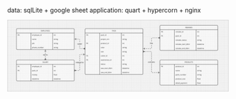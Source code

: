 data: sqlLite + google sheet
application: quart + hypercorn + nginx

![documents/db_schema.jpg](documents/db_schema.jpg)


